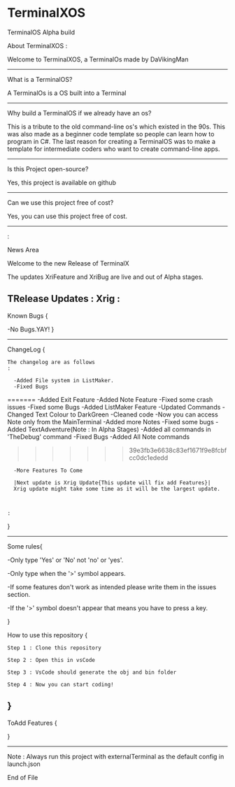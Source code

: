 # TerminalXOS

TerminalOS Alpha build

About TerminalXOS
:

Welcome to TerminalXOS, a TerminalOs made by DaVikingMan

---------------------------------------------------------------------------------------------------------------------------------------

What is a TerminalOS?

A TerminalOs is a OS built into a Terminal

---------------------------------------------------------------------------------------------------------------------------------------

Why build a TerminalOS if we already have an os?

This is a tribute to the old command-line os's which existed in the 90s.
This was also made as a beginner code template so people can learn how to program in C#.
The last reason for creating a TerminalOS was to make a template for intermediate coders who want to create command-line apps.

---------------------------------------------------------------------------------------------------------------------------------------
Is this Project open-source?

Yes, this project is available on github

---------------------------------------------------------------------------------------------------------------------------------------

Can we use this project free of cost?

Yes, you can use this project free of cost.

---------------------------------------------------------------------------------------------------------------------------------------
:

News Area

Welcome to the new Release of TerminalX


The updates XriFeature and XriBug are live and out of Alpha stages.

TRelease Updates
:
    Xrig
:
---------------------------------------------------------------------------------------------------------------------------------------

Known Bugs
{
  
  -No Bugs.YAY!
}

---------------------------------------------------------------------------------------------------------------------------------------

ChangeLog
{


    The changelog are as follows
    :

      -Added File system in ListMaker.
      -Fixed Bugs
=======
      -Added Exit Feature
      -Added Note Feature
      -Fixed some crash issues
      -Fixed some Bugs
      -Added ListMaker Feature
      -Updated Commands
      -Changed Text Colour to DarkGreen
      -Cleaned code
      -Now you can access Note only from the MainTerminal
      -Added more Notes
      -Fixed some bugs
      -Added TextAdventure(Note : In Alpha Stages)
      -Added all commands in 'TheDebug' command
      -Fixed Bugs
      -Added All Note commands

>>>>>>> 39e3fb3e6638c83ef1671f9e8fcbfcc0dc1ededd
      

      -More Features To Come

      |Next update is Xrig Update{This update will fix add Features}|
      Xrig update might take some time as it will be the largest update.



    :

}

---------------------------------------------------------------------------------------------------------------------------------------

Some rules{

  -Only type 'Yes' or 'No' not 'no' or 'yes'.
  
  -Only type when the '>' symbol appears.
  
  -If some features don't work as intended please write them in the issues section.
  
  -If the '>' symbol doesn't appear that means you have to press a key.
   
}

How to use this repository
{
    
    Step 1 : Clone this repository
    
    Step 2 : Open this in vsCode
    
    Step 3 : VsCode should generate the obj and bin folder
    
    Step 4 : Now you can start coding!

}
---------------------------------------------------------------------------------------------------------------------------------------

ToAdd Features
{
      
}

---------------------------------------------------------------------------------------------------------------------------------------

Note : Always run this project with externalTerminal as the default config in launch.json













End of File
